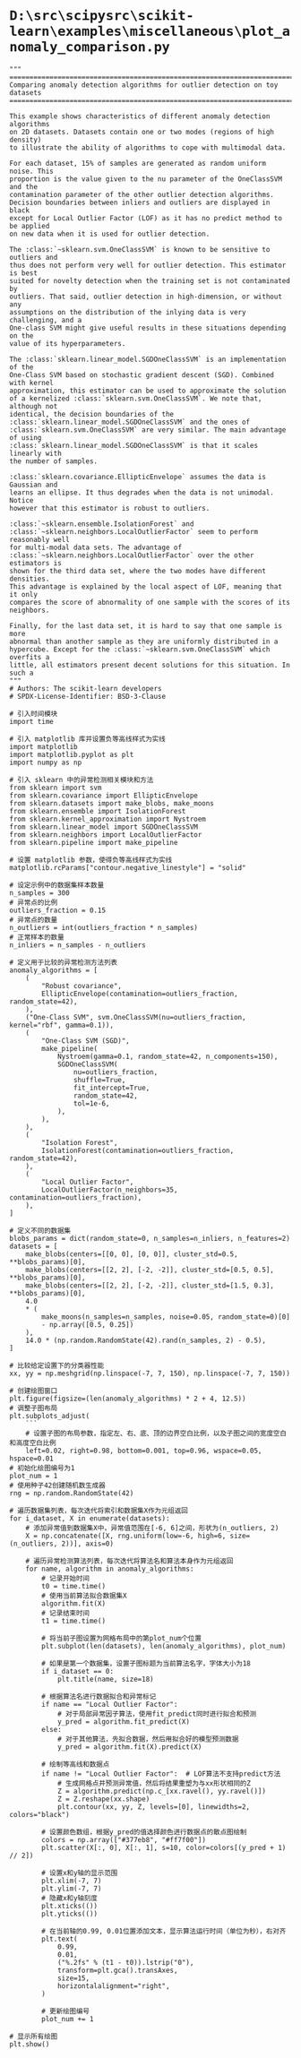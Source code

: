 # `D:\src\scipysrc\scikit-learn\examples\miscellaneous\plot_anomaly_comparison.py`

```
"""
============================================================================
Comparing anomaly detection algorithms for outlier detection on toy datasets
============================================================================

This example shows characteristics of different anomaly detection algorithms
on 2D datasets. Datasets contain one or two modes (regions of high density)
to illustrate the ability of algorithms to cope with multimodal data.

For each dataset, 15% of samples are generated as random uniform noise. This
proportion is the value given to the nu parameter of the OneClassSVM and the
contamination parameter of the other outlier detection algorithms.
Decision boundaries between inliers and outliers are displayed in black
except for Local Outlier Factor (LOF) as it has no predict method to be applied
on new data when it is used for outlier detection.

The :class:`~sklearn.svm.OneClassSVM` is known to be sensitive to outliers and
thus does not perform very well for outlier detection. This estimator is best
suited for novelty detection when the training set is not contaminated by
outliers. That said, outlier detection in high-dimension, or without any
assumptions on the distribution of the inlying data is very challenging, and a
One-class SVM might give useful results in these situations depending on the
value of its hyperparameters.

The :class:`sklearn.linear_model.SGDOneClassSVM` is an implementation of the
One-Class SVM based on stochastic gradient descent (SGD). Combined with kernel
approximation, this estimator can be used to approximate the solution
of a kernelized :class:`sklearn.svm.OneClassSVM`. We note that, although not
identical, the decision boundaries of the
:class:`sklearn.linear_model.SGDOneClassSVM` and the ones of
:class:`sklearn.svm.OneClassSVM` are very similar. The main advantage of using
:class:`sklearn.linear_model.SGDOneClassSVM` is that it scales linearly with
the number of samples.

:class:`sklearn.covariance.EllipticEnvelope` assumes the data is Gaussian and
learns an ellipse. It thus degrades when the data is not unimodal. Notice
however that this estimator is robust to outliers.

:class:`~sklearn.ensemble.IsolationForest` and
:class:`~sklearn.neighbors.LocalOutlierFactor` seem to perform reasonably well
for multi-modal data sets. The advantage of
:class:`~sklearn.neighbors.LocalOutlierFactor` over the other estimators is
shown for the third data set, where the two modes have different densities.
This advantage is explained by the local aspect of LOF, meaning that it only
compares the score of abnormality of one sample with the scores of its
neighbors.

Finally, for the last data set, it is hard to say that one sample is more
abnormal than another sample as they are uniformly distributed in a
hypercube. Except for the :class:`~sklearn.svm.OneClassSVM` which overfits a
little, all estimators present decent solutions for this situation. In such a
"""
# Authors: The scikit-learn developers
# SPDX-License-Identifier: BSD-3-Clause

# 引入时间模块
import time

# 引入 matplotlib 库并设置负等高线样式为实线
import matplotlib
import matplotlib.pyplot as plt
import numpy as np

# 引入 sklearn 中的异常检测相关模块和方法
from sklearn import svm
from sklearn.covariance import EllipticEnvelope
from sklearn.datasets import make_blobs, make_moons
from sklearn.ensemble import IsolationForest
from sklearn.kernel_approximation import Nystroem
from sklearn.linear_model import SGDOneClassSVM
from sklearn.neighbors import LocalOutlierFactor
from sklearn.pipeline import make_pipeline

# 设置 matplotlib 参数，使得负等高线样式为实线
matplotlib.rcParams["contour.negative_linestyle"] = "solid"

# 设定示例中的数据集样本数量
n_samples = 300
# 异常点的比例
outliers_fraction = 0.15
# 异常点的数量
n_outliers = int(outliers_fraction * n_samples)
# 正常样本的数量
n_inliers = n_samples - n_outliers

# 定义用于比较的异常检测方法列表
anomaly_algorithms = [
    (
        "Robust covariance",
        EllipticEnvelope(contamination=outliers_fraction, random_state=42),
    ),
    ("One-Class SVM", svm.OneClassSVM(nu=outliers_fraction, kernel="rbf", gamma=0.1)),
    (
        "One-Class SVM (SGD)",
        make_pipeline(
            Nystroem(gamma=0.1, random_state=42, n_components=150),
            SGDOneClassSVM(
                nu=outliers_fraction,
                shuffle=True,
                fit_intercept=True,
                random_state=42,
                tol=1e-6,
            ),
        ),
    ),
    (
        "Isolation Forest",
        IsolationForest(contamination=outliers_fraction, random_state=42),
    ),
    (
        "Local Outlier Factor",
        LocalOutlierFactor(n_neighbors=35, contamination=outliers_fraction),
    ),
]

# 定义不同的数据集
blobs_params = dict(random_state=0, n_samples=n_inliers, n_features=2)
datasets = [
    make_blobs(centers=[[0, 0], [0, 0]], cluster_std=0.5, **blobs_params)[0],
    make_blobs(centers=[[2, 2], [-2, -2]], cluster_std=[0.5, 0.5], **blobs_params)[0],
    make_blobs(centers=[[2, 2], [-2, -2]], cluster_std=[1.5, 0.3], **blobs_params)[0],
    4.0
    * (
        make_moons(n_samples=n_samples, noise=0.05, random_state=0)[0]
        - np.array([0.5, 0.25])
    ),
    14.0 * (np.random.RandomState(42).rand(n_samples, 2) - 0.5),
]

# 比较给定设置下的分类器性能
xx, yy = np.meshgrid(np.linspace(-7, 7, 150), np.linspace(-7, 7, 150))

# 创建绘图窗口
plt.figure(figsize=(len(anomaly_algorithms) * 2 + 4, 12.5))
# 调整子图布局
plt.subplots_adjust(
    ```
    # 设置子图的布局参数，指定左、右、底、顶的边界空白比例，以及子图之间的宽度空白和高度空白比例
    left=0.02, right=0.98, bottom=0.001, top=0.96, wspace=0.05, hspace=0.01
# 初始化绘图编号为1
plot_num = 1
# 使用种子42创建随机数生成器
rng = np.random.RandomState(42)

# 遍历数据集列表，每次迭代将索引和数据集X作为元组返回
for i_dataset, X in enumerate(datasets):
    # 添加异常值到数据集X中，异常值范围在[-6, 6]之间，形状为(n_outliers, 2)
    X = np.concatenate([X, rng.uniform(low=-6, high=6, size=(n_outliers, 2))], axis=0)

    # 遍历异常检测算法列表，每次迭代将算法名和算法本身作为元组返回
    for name, algorithm in anomaly_algorithms:
        # 记录开始时间
        t0 = time.time()
        # 使用当前算法拟合数据集X
        algorithm.fit(X)
        # 记录结束时间
        t1 = time.time()

        # 将当前子图设置为网格布局中的第plot_num个位置
        plt.subplot(len(datasets), len(anomaly_algorithms), plot_num)

        # 如果是第一个数据集，设置子图标题为当前算法名字，字体大小为18
        if i_dataset == 0:
            plt.title(name, size=18)

        # 根据算法名进行数据拟合和异常标记
        if name == "Local Outlier Factor":
            # 对于局部异常因子算法，使用fit_predict同时进行拟合和预测
            y_pred = algorithm.fit_predict(X)
        else:
            # 对于其他算法，先拟合数据，然后用拟合好的模型预测数据
            y_pred = algorithm.fit(X).predict(X)

        # 绘制等高线和数据点
        if name != "Local Outlier Factor":  # LOF算法不支持predict方法
            # 生成网格点并预测异常值，然后将结果重塑为与xx形状相同的Z
            Z = algorithm.predict(np.c_[xx.ravel(), yy.ravel()])
            Z = Z.reshape(xx.shape)
            plt.contour(xx, yy, Z, levels=[0], linewidths=2, colors="black")

        # 设置颜色数组，根据y_pred的值选择颜色进行数据点的散点图绘制
        colors = np.array(["#377eb8", "#ff7f00"])
        plt.scatter(X[:, 0], X[:, 1], s=10, color=colors[(y_pred + 1) // 2])

        # 设置x和y轴的显示范围
        plt.xlim(-7, 7)
        plt.ylim(-7, 7)
        # 隐藏x和y轴刻度
        plt.xticks(())
        plt.yticks(())
        
        # 在当前轴的0.99, 0.01位置添加文本，显示算法运行时间（单位为秒），右对齐
        plt.text(
            0.99,
            0.01,
            ("%.2fs" % (t1 - t0)).lstrip("0"),
            transform=plt.gca().transAxes,
            size=15,
            horizontalalignment="right",
        )
        
        # 更新绘图编号
        plot_num += 1

# 显示所有绘图
plt.show()
```